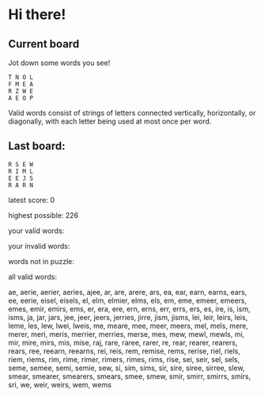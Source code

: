 # Hi there!

## Current board

Jot down some words you see!

```
T N O L 
F M E A 
R Z W E 
A E O P 
```

Valid words consist of strings of letters connected vertically, horizontally, or diagonally, with each letter being used at most once per word.

## Last board:

```
R S E W 
R I M L 
E E J S 
R A R N 
```

latest score: 0

highest possible: 226

your valid words:



your invalid words:



words not in puzzle:



all valid words:

ae, aerie, aerier, aeries, ajee, ar, are, arere, ars, ea, ear, earn, earns, ears, ee, eerie, eisel, eisels, el, elm, elmier, elms, els, em, eme, emeer, emeers, emes, emir, emirs, ems, er, era, ere, ern, erns, err, errs, ers, es, ire, is, ism, isms, ja, jar, jars, jee, jeer, jeers, jerries, jirre, jism, jisms, lei, leir, leirs, leis, leme, les, lew, lwei, lweis, me, meare, mee, meer, meers, mel, mels, mere, merer, meri, meris, merrier, merries, merse, mes, mew, mewl, mewls, mi, mir, mire, mirs, mis, mise, raj, rare, raree, rarer, re, rear, rearer, rearers, rears, ree, reearn, reearns, rei, reis, rem, remise, rems, rerise, riel, riels, riem, riems, rim, rime, rimer, rimers, rimes, rims, rise, sei, seir, sel, sels, seme, semee, semi, semie, sew, si, sim, sims, sir, sire, siree, sirree, slew, smear, smearer, smearers, smears, smee, smew, smir, smirr, smirrs, smirs, sri, we, weir, weirs, wem, wems